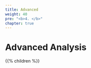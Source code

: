 ```yaml
---
title: Advanced
weight: 40
pre: "<b>4. </b>"
chapter: true
---
```


# Advanced Analysis



{{% children  %}}
